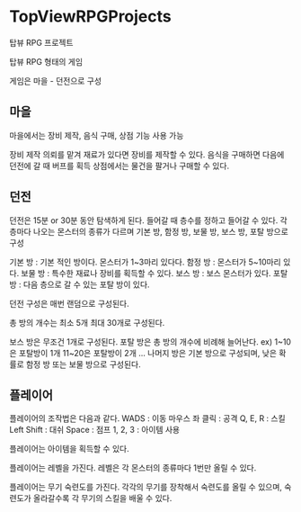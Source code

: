 # TopViewRPGProjects

탑뷰 RPG 프로젝트

탑뷰 RPG 형태의 게임

게임은 마을 - 던전으로 구성

## 마을

마을에서는 장비 제작, 음식 구매, 상점 기능 사용 가능

장비 제작 의뢰를 맡겨 재료가 있다면 장비를 제작할 수 있다.
음식을 구매하면 다음에 던전에 갈 때 버프를 획득
상점에서는 물건을 팔거나 구매할 수 있다.

## 던전

던전은 15분 or 30분 동안 탐색하게 된다.
들어갈 때 층수를 정하고 들어갈 수 있다.
각 층마다 나오는 몬스터의 종류가 다르며
기본 방, 함정 방, 보물 방, 보스 방, 포탈 방으로 구성

기본 방 : 기본 적인 방이다. 몬스터가 1~3마리 있다다.
함정 방 : 몬스터가 5~10마리 있다.
보물 방 : 특수한 재료나 장비를 획득할 수 있다.
보스 방 : 보스 몬스터가 있다.
포탈 방 : 다음 층으로 갈 수 있는 포탈 방이 있다.

던전 구성은 매번 랜덤으로 구성된다.

총 방의 개수는 최소 5개 최대 30개로 구성된다.

보스 방은 무조건 1개로 구성된다.
포탈 방은 총 방의 개수에 비례해 늘어난다.
ex) 1~10은 포탈방이 1개 11~20은 포탈방이 2개 ...
나머지 방은 기본 방으로 구성되며,
낮은 확률로 함정 방 또는 보물 방으로 구성된다.

## 플레이어

플레이어의 조작법은 다음과 같다.
WADS : 이동
마우스 좌 클릭 : 공격
Q, E, R : 스킬
Left Shift : 대쉬
Space : 점프
1, 2, 3 : 아이템 사용

플레이어는 아이템을 획득할 수 있다.

플레이어는 레벨을 가진다.
레벨은 각 몬스터의 종류마다 1번만 올릴 수 있다.

플레이어는 무기 숙련도를 가진다.
각각의 무기를 장착해서 숙련도를 올릴 수 있으며,
숙련도가 올라갈수록 각 무기의 스킬을 배울 수 있다.
